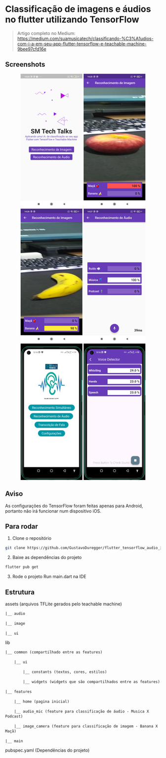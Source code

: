 # Classificação de imagens e áudios no flutter utilizando TensorFlow
> Artigo completo no Medium: https://medium.com/suamusicatech/classificando-%C3%A1udios-com-i-a-em-seu-app-flutter-tensorflow-e-teachable-machine-9bee97cfd16e

## Screenshots
<p align = "center">
    <img src="assets_readme/Screenshot_home_screen.jpg" width="200px">
    <img src="assets_readme/Screenshot_apple.jpg" width="200px">
    <img src="assets_readme/Screenshot_banana.jpg" width="200px">
    <img src="assets_readme/Screenshot_audio.jpg" width="200px">
    <img src="assets_readme/img1.jpeg" width="200px">
    <img src="assets_readme/img2.jpeg" width="200px">
</p>
 
## Aviso
As configurações do TensorFlow foram feitas apenas para Android, portanto não irá funcionar num dispositivo iOS.

## Para rodar
1. Clone o repositório
```bash
git clone https://github.com/GustavoDuregger/flutter_tensorflow_audio_image.git
```
2. Baixe as dependências do projeto
```bash
flutter pub get
```
3. Rode o projeto
Run main.dart na IDE

## Estrutura

assets (arquivos TFLite gerados pelo teachable machine)

    |__ audio 
    
    |__ image
    
    |__ ui
    
lib

    |__ common (compartilhado entre as features)
    
        |__ ui
        
            |__ constants (textos, cores, estilos)
            
            |__ widgets (widgets que são compartilhados entre as features)
            
    |__ features
    
        |__ home (pagina inicial)
        
        |__ audio_mic (feature para classificação de áudio - Musica X Podcast)
        
        |__ image_camera (feature para classificação de imagem - Banana X Maçã)
        
    |__ main
    
pubspec.yaml (Dependências do projeto)
